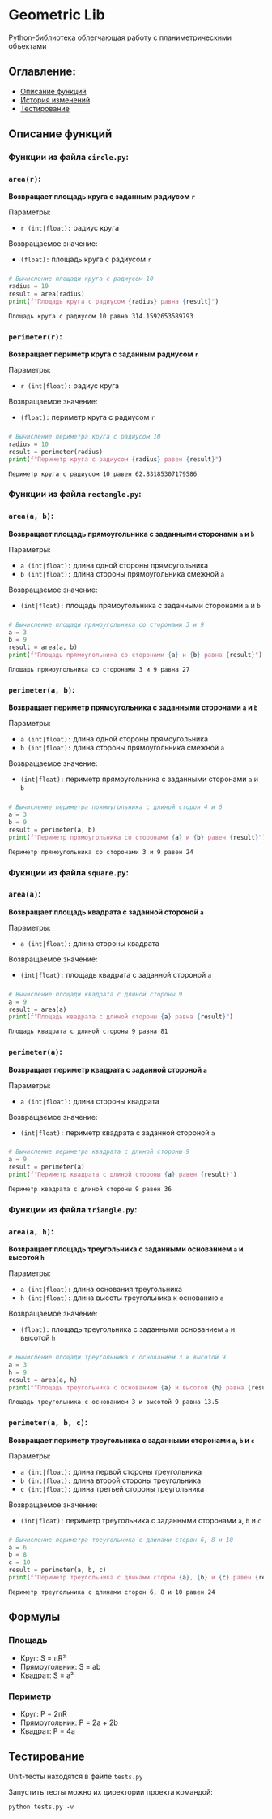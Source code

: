 # Geometric Lib

Python-библиотека облегчающая работу с планиметрическими объектами

## Оглавление:

- [Описание функций](#описание-функций)
- [История изменений](#история-изменений)
- [Тестирование](#тестирование)

## Описание функций

### Функции из файла `circle.py`:

### `area(r)`:

**Возвращает площадь круга с заданным радиусом `r`**

Параметры:
- `r (int|float):` радиус круга

Возвращаемое значение:
- `(float):` площадь круга с радиусом `r`

###

```python
# Вычисление площади круга с радиусом 10
radius = 10
result = area(radius)
print(f"Площадь круга с радиусом {radius} равна {result}")
```

```
Площадь круга с радиусом 10 равна 314.1592653589793
```

### `perimeter(r)`:

**Возвращает периметр круга с заданным радиусом `r`**

Параметры:
- `r (int|float):` радиус круга

Возвращаемое значение:
- `(float):` периметр круга с радиусом `r`

###

```python
# Вычисление периметра круга с радиусом 10
radius = 10
result = perimeter(radius)
print(f"Периметр круга с радиусом {radius} равен {result}")
```

```
Периметр круга с радиусом 10 равен 62.83185307179586
```

### Функции из файла `rectangle.py`:

### `area(a, b)`:

**Возвращает площадь прямоугольника с заданными сторонами `a` и `b`**

Параметры:
- `a (int|float):` длина одной стороны прямоугольника
- `b (int|float):` длина стороны прямоугольника смежной `a`

Возвращаемое значение:
- `(int|float):` площадь прямоугольника с заданными сторонами `a` и `b`

###

```python
# Вычисление площади прямоугольника со сторонами 3 и 9
a = 3
b = 9
result = area(a, b)
print(f"Площадь прямоугольника со сторонами {a} и {b} равна {result}")
```

```
Площадь прямоугольника со сторонами 3 и 9 равна 27
```

### `perimeter(a, b)`:

**Возвращает периметр прямоугольника с заданными сторонами `a` и `b`**

Параметры:
- `a (int|float):` длина одной стороны прямоугольника
- `b (int|float):` длина стороны прямоугольника смежной `a`

Возвращаемое значение:
- `(int|float):` периметр прямоугольника с заданными сторонами `a` и `b`

###

```python
# Вычисление периметра прямоугольника с длиной сторон 4 и 6
a = 3
b = 9
result = perimeter(a, b)
print(f"Периметр прямоугольника со сторонами {a} и {b} равен {result}")
```

```
Периметр прямоугольника со сторонами 3 и 9 равен 24
```

### Фукнции из файла `square.py`:

### `area(a)`:

**Возвращает площадь квадрата с заданной стороной `a`**

Параметры:
- `a (int|float):` длина стороны квадрата

Возвращаемое значение:
- `(int|float):` площадь квадрата с заданной стороной `a`

###

```python
# Вычисление площади квадрата с длиной стороны 9
a = 9
result = area(a)
print(f"Площадь квадрата с длиной стороны {a} равна {result}")
```

```
Площадь квадрата с длиной стороны 9 равна 81
```

### `perimeter(a)`:

**Возвращает периметр квадрата с заданной стороной `a`**

Параметры:
- `a (int|float):` длина стороны квадрата

Возвращаемое значение:
- `(int|float):` периметр квадрата с заданной стороной `a`

###


```python
# Вычисление периметра квадрата с длиной стороны 9
a = 9
result = perimeter(a)
print(f"Периметр квадрата с длиной стороны {a} равен {result}")
```

```
Периметр квадрата с длиной стороны 9 равен 36
```

### Функции из файла `triangle.py`:

### `area(a, h)`:

**Возвращает площадь треугольника с заданными основанием `a` и высотой `h`**

Параметры:
- `a (int|float):` длина основания треугольника
- `h (int|float):` длина высоты треугольника к основанию `a`

Возвращаемое значение:
- `(float):` площадь треугольника с заданными основанием `a` и высотой `h`

###

```python
# Вычисление площади треугольника с основанием 3 и высотой 9
a = 3
h = 9
result = area(a, h)
print(f"Площадь треугольника с основанием {a} и высотой {h} равна {result}")
```

```
Площадь треугольника с основанием 3 и высотой 9 равна 13.5
```

### `perimeter(a, b, c)`:

**Возвращает периметр треугольника с заданными сторонами `a`, `b` и `c`**

Параметры:
- `a (int|float):` длина первой стороны треугольника
- `b (int|float):` длина второй стороны треугольника
- `c (int|float):` длина третьей стороны треугольника

Возвращаемое значение:
- `(int|float):` периметр треугольника с заданными сторонами `a`, `b` и `c`

###

```python
# Вычисление периметра треугольника с длинами сторон 6, 8 и 10
a = 6
b = 8
c = 10
result = perimeter(a, b, c)
print(f"Периметр треугольника с длинами сторон {a}, {b} и {c} равен {result}")
```

```
Периметр треугольника с длинами сторон 6, 8 и 10 равен 24
```

## Формулы
### Площадь
- Круг: S = πR²
- Прямоугольник: S = ab
- Квадрат: S = a²

### Периметр
- Круг: P = 2πR
- Прямоугольник: P = 2a + 2b
- Квадрат: P = 4a

## Тестирование

Unit-тесты находятся в файле `tests.py`

Запустить тесты можно их директории проекта командой:

```shell
python tests.py -v
```
